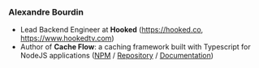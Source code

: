 ### Alexandre Bourdin

- Lead Backend Engineer at **Hooked** (https://hooked.co, https://www.hookedtv.com)
- Author of **Cache Flow**: a caching framework built with Typescript for NodeJS applications ([NPM](https://www.npmjs.com/package/cache-flow) / [Repository](https://github.com/abourdin/cache-flow) / [Documentation](https://abourdin.github.io/cache-flow/))
